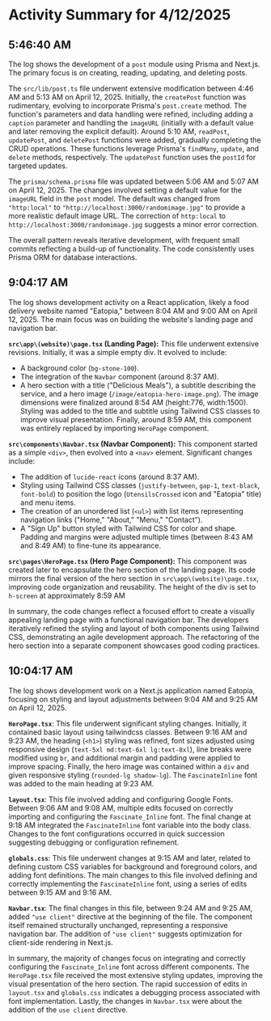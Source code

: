 # Activity Summary for 4/12/2025

## 5:46:40 AM
The log shows the development of a `post` module using Prisma and Next.js.  The primary focus is on creating, reading, updating, and deleting posts.

The `src/lib/post.ts` file underwent extensive modification between 4:46 AM and 5:13 AM on April 12, 2025.  Initially, the `createPost` function was rudimentary, evolving to incorporate Prisma's `post.create` method.  The function's parameters and data handling were refined, including adding a `caption` parameter and handling the `imageURL` (initially with a default value and later removing the explicit default).  Around 5:10 AM, `readPost`, `updatePost`, and `deletePost` functions were added, gradually completing the CRUD operations.  These functions leverage Prisma's `findMany`, `update`, and `delete` methods, respectively.  The `updatePost` function uses the `postId` for targeted updates.

The `prisma/schema.prisma` file was updated between 5:06 AM and 5:07 AM on April 12, 2025.  The changes involved setting a default value for the `imageURL` field in the `post` model.  The default was changed from `"http:local"` to `"http://localhost:3000/randomimage.jpg"` to provide a more realistic default image URL.  The correction of `http:local` to `http://localhost:3000/randomimage.jpg` suggests a minor error correction.


The overall pattern reveals iterative development, with frequent small commits reflecting a build-up of functionality. The code consistently uses Prisma ORM for database interactions.


## 9:04:17 AM
The log shows development activity on a React application, likely a food delivery website named "Eatopia," between 8:04 AM and 9:00 AM on April 12, 2025.  The main focus was on building the website's landing page and navigation bar.

**`src\app\(website)\page.tsx` (Landing Page):** This file underwent extensive revisions. Initially, it was a simple empty div.  It evolved to include:

*   A background color (`bg-stone-100`).
*   The integration of the `Navbar` component (around 8:37 AM).
*   A hero section with a title ("Delicious Meals"), a subtitle describing the service, and a hero image (`/image/eatopia-hero-image.png`). The image dimensions were finalized around 8:54 AM (height:776, width:1500). Styling was added to the title and subtitle using Tailwind CSS classes to improve visual presentation. Finally, around 8:59 AM, this component was entirely replaced by importing `HeroPage` component.


**`src\components\Navbar.tsx` (Navbar Component):**  This component started as a simple `<div>`, then evolved into a `<nav>` element.  Significant changes include:

*   The addition of `lucide-react` icons (around 8:37 AM).
*   Styling using Tailwind CSS classes (`justify-between`, `gap-1`, `text-black`, `font-bold`) to position the logo (`UtensilsCrossed` icon and "Eatopia" title) and menu items.
*   The creation of an unordered list (`<ul>`) with list items representing navigation links ("Home," "About," "Menu," "Contact").
*   A "Sign Up" button styled with Tailwind CSS for color and shape. Padding and margins were adjusted multiple times (between 8:43 AM and 8:49 AM) to fine-tune its appearance.


**`src\pages\HeroPage.tsx` (Hero Page Component):**  This component was created later to encapsulate the hero section of the landing page. Its code mirrors the final version of the hero section in  `src\app\(website)\page.tsx`, improving code organization and reusability. The height of the div is set to `h-screen` at approximately 8:59 AM


In summary, the code changes reflect a focused effort to create a visually appealing landing page with a functional navigation bar. The developers iteratively refined the styling and layout of both components using Tailwind CSS, demonstrating an agile development approach.  The refactoring of the hero section into a separate component showcases good coding practices.


## 10:04:17 AM
The log shows development work on a Next.js application named Eatopia, focusing on styling and layout adjustments between 9:04 AM and 9:25 AM on April 12, 2025.

**`HeroPage.tsx`**: This file underwent significant styling changes.  Initially, it contained basic layout using tailwindcss classes.  Between 9:16 AM and 9:23 AM, the heading (`<h1>`)  styling was refined,  font sizes adjusted using responsive design (`text-5xl md:text-6xl lg:text-8xl`), line breaks were modified using `br`, and additional margin and padding were applied to improve spacing.  Finally, the hero image was contained within a `div` and given responsive styling (`rounded-lg shadow-lg`).  The `FascinateInline` font was added to the main heading at 9:23 AM.

**`layout.tsx`**:  This file involved adding and configuring Google Fonts. Between 9:06 AM and 9:08 AM, multiple edits focused on correctly importing and configuring the `Fascinate_Inline` font.  The final change at 9:18 AM integrated the `FascinateInline` font variable into the body class.  Changes to the font configurations occurred in quick succession suggesting debugging or configuration refinement.

**`globals.css`**: This file underwent changes at 9:15 AM and later, related to defining custom CSS variables for background and foreground colors, and adding font definitions.  The main changes to this file involved defining and correctly implementing the `FascinateInline` font, using a series of edits between 9:15 AM and 9:16 AM.


**`Navbar.tsx`**:  The final changes in this file, between 9:24 AM and 9:25 AM, added `"use client"` directive at the beginning of the file. The component itself remained structurally unchanged, representing a responsive navigation bar. The addition of `"use client"` suggests optimization for client-side rendering in Next.js.

In summary, the majority of changes focus on integrating and correctly configuring the `Fascinate_Inline` font across different components.  The `HeroPage.tsx` file received the most extensive styling updates, improving the visual presentation of the hero section.  The rapid succession of edits in `layout.tsx` and `globals.css`  indicates a debugging process associated with font implementation.  Lastly, the changes in `Navbar.tsx` were about the addition of the `use client` directive.
